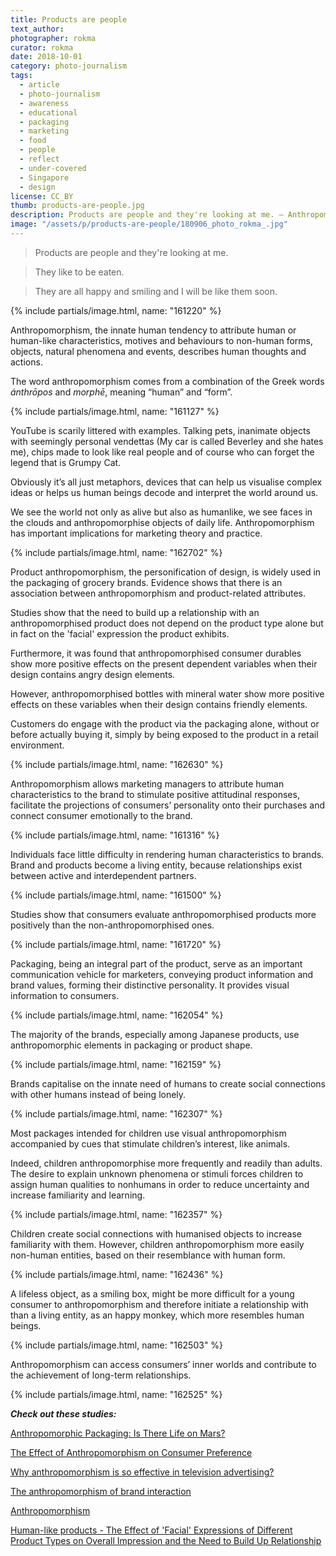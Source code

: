 ```yaml
---
title: Products are people
text_author:
photographer: rokma
curator: rokma
date: 2018-10-01
category: photo-journalism
tags:
  - article
  - photo-journalism
  - awareness
  - educational
  - packaging
  - marketing
  - food
  - people
  - reflect
  - under-covered
  - Singapore
  - design
license: CC_BY
thumb: products-are-people.jpg
description: Products are people and they're looking at me. – Anthropomorphism, the innate human tendency to attribute human or human-like characteristics, motives and behaviours to non-human forms, objects, natural phenomena and events, describes human thoughts and actions.
image: "/assets/p/products-are-people/180906_photo_rokma_.jpg"
---
```


>Products are people and they're looking at me.

>They like to be eaten.

>They are all happy and smiling and I will be like them soon.

{% include partials/image.html, name: "161220" %}

Anthropomorphism, the innate human tendency to attribute human or human-like characteristics, motives and behaviours to non-human forms, objects, natural phenomena and events, describes human thoughts and actions.

The word anthropomorphism comes from a combination of the Greek words _ánthrōpos_ and _morphē_, meaning “human” and “form”.


{% include partials/image.html, name: "161127" %}

YouTube is scarily littered with examples. Talking pets, inanimate objects with seemingly personal vendettas (My car is called Beverley and she hates me), chips made to look like real people and of course who can forget the legend that is Grumpy Cat.

Obviously it’s all just metaphors, devices that can help us visualise complex ideas or helps us human beings decode and interpret the world around us.


We see the world not only as alive but also as humanlike, we see faces in the clouds and anthropomorphise objects of daily life. Anthropomorphism has important implications for marketing theory and practice.

{% include partials/image.html, name: "162702" %}


Product anthropomorphism, the personification of design, is widely used in the packaging of grocery brands. Evidence shows that there is an association between anthropomorphism and product-related attributes.


Studies show that the need to build up a relationship with an anthropomorphised product does not depend on the product type alone but in fact on the 'facial' expression the product exhibits.

Furthermore, it was found that anthropomorphised consumer durables show more positive effects on the present dependent variables when their design contains angry design elements.

However, anthropomorphised bottles with mineral water show more positive effects on these variables when their design contains friendly elements.




Customers do engage with the product via the packaging alone, without or before actually buying it, simply by being exposed to the product in a retail environment.

{% include partials/image.html, name: "162630" %}


Anthropomorphism allows marketing managers to attribute human characteristics to the brand to stimulate positive attitudinal responses, facilitate the projections of consumers’ personality onto their purchases and connect consumer emotionally to the brand.


{% include partials/image.html, name: "161316" %}

Individuals face little difficulty in rendering human characteristics to brands. Brand and products become a living entity, because relationships exist between active and interdependent partners.


{% include partials/image.html, name: "161500" %}

Studies show that consumers evaluate anthropomorphised products more positively than the non-anthropomorphised ones.



{% include partials/image.html, name: "161720" %}

Packaging, being an integral part of the product, serve as an important communication vehicle for marketers, conveying product information and brand values, forming their distinctive personality. It provides visual information to consumers.


{% include partials/image.html, name: "162054" %}


The majority of the brands, especially among Japanese products, use anthropomorphic elements in packaging or product shape.


{% include partials/image.html, name: "162159" %}


Brands capitalise on the innate need of humans to create social connections with other humans instead of being lonely.


{% include partials/image.html, name: "162307" %}


Most packages intended for children use visual anthropomorphism accompanied by cues that stimulate children’s interest, like animals.

Indeed, children anthropomorphise more frequently and readily than adults. The desire to explain unknown phenomena or stimuli forces children to assign human qualities to nonhumans in order to reduce uncertainty and increase familiarity and learning.



{% include partials/image.html, name: "162357" %}

Children create social connections with humanised objects to increase familiarity with them. However, children anthropomorphism more easily non-human entities, based on their resemblance with human form.

{% include partials/image.html, name: "162436" %}


A lifeless object, as a smiling box, might be more difficult for a young consumer to anthropomorphism and therefore initiate a relationship with than a living entity, as an happy monkey, which more resembles human beings.


{% include partials/image.html, name: "162503" %}

Anthropomorphism can access consumers’ inner worlds and contribute to the achievement of long-term relationships.


{% include partials/image.html, name: "162525" %}






_**Check out these studies:**_

[Anthropomorphic Packaging: Is There Life on Mars?](http://eprints.whiterose.ac.uk/87337/2/AnthropomorphicPackagingThereMars%5B1%5D.pdf)


[The Effect of Anthropomorphism on Consumer Preference](http://www.acrwebsite.org/volumes/v43/acr_vol43_1019046.pdf)


[Why anthropomorphism is so effective in television advertising?](https://garthburley.wordpress.com/2017/03/31/why-anthropomorphism-is-so-effective-in-television-advertising/)

[The anthropomorphism of brand interaction](http://www.bandt.com.au/uncategorised/The-anthropomorphism-of-brand-interaction)

[Anthropomorphism](http://www.literarydevices.com/anthropomorphism/)

[Human-like products - The Effect of 'Facial' Expressions of Different Product Types on Overall Impression and the Need to Build Up Relationship](https://essay.utwente.nl/69514/1/Riesenbeck_MA_BMS.pdf)
